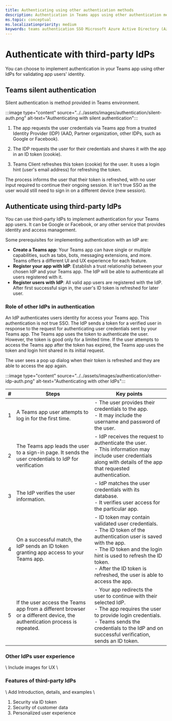 ```yaml
---
title: Authenticating using other authentication methods
description: Authentication in Teams apps using other authentication methods
ms.topic: conceptual
ms.localizationpriority: medium
keywords: teams authentication SSO Microsoft Azure Active Directory (Azure AD), OIDC, username, password
---
```

# Authenticate with third-party IdPs

You can choose to implement authentication in your Teams app using other IdPs for validating app users' identity.

## Teams silent authentication

Silent authentication is method provided in Teams environment.

:::image type="content" source="../../assets/images/authentication/silent-auth.png" alt-text="Authenticating with silent authentication":::

1. The app requests the user credentials via Teams app from a trusted Identity Provider (IDP) (AAD, Partner organization, other IDPs, such as Google or Facebook).

1. The IDP requests the user for their credentials and shares it with the app in an ID token (cookie).

1. Teams Client refreshes this token (cookie) for the user. It uses a login hint (user's email address) for refreshing the token.

The process informs the user that their token is refreshed, with no user input required to continue their ongoing session. It isn't true SSO as the user would still need to sign in on a different device (new session).

## Authenticate using third-party IdPs

You can use third-party IdPs to implement authentication for your Teams app users. It can be Google or Facebook, or any other service that provides identity and access management.

Some prerequisites for implementing authentication with an IdP are:

- **Create a Teams app**: Your Teams app can have single or multiple capabilities, such as tabs, bots, messaging extensions, and more. Teams offers a different UI and UX experience for each feature.
- **Register your app with IdP**: Establish a trust relationship between your chosen IdP and your Teams app. The IdP will be able to authenticate all users registered with it.
- **Register users with IdP**: All valid app users are registered with the IdP. After first successful sign in, the user's ID token is refreshed for later user.

### Role of other IdPs in authentication

An IdP authenticates users identity for access your Teams app. This authentication is not true SSO. The IdP sends a token for a verified user in response to the request for authenticating user credentials sent by your Teams app. The Teams app uses the token to authenticate the user. However, the token is good only for a limited time. If the user attempts to access the Teams app after the token has expired, the Teams app uses the token and login hint shared in its initial request.

The user sees a pop up dialog when their token is refreshed and they are able to access the app again.

:::image type="content" source="../../assets/images/authentication/other-idp-auth.png" alt-text="Authenticating with other IdPs":::

| # | Steps | Key points |
|--- | --- | --- |
| 1 | A Teams app user attempts to log in for the first time. | - The user provides their credentials to the app. <br> - It may include the username and password of the user. |
| 2 | The Teams app leads the user to a sign-in page. It sends the user credentials to IdP for verification | - IdP receives the request to authenticate the user. <br> - This information may include user credentials along with details of the app that requested authentication. |
| 3 | The IdP verifies the user information. | - IdP matches the user credentials with its database. <br> - It verifies user access for the particular app. |
| 4 | On a successful match, the IdP sends an ID token granting app access to your Teams app. | - ID token may contain validated user credentials. <br> - The ID token of the authentication user is saved with the app. <br> - The ID token and the login hint is used to refresh the ID token. <br> - After the ID token is refreshed, the user is able to access the app. |
| 5 | If the user access the Teams app from a different browser or a different device, the authentication process is repeated. | - Your app redirects the user to continue with their selected IdP. <br> - The app requires the user to provide login credentials. <br> - Teams sends the credentials to the IdP and on successful verification, sends an ID token. |

### Other IdPs user experience

\ Include images for UX \

### Features of third-party IdPs

\ Add Introduction, details, and examples \

1. Security via ID token
1. Security of customer data
1. Personalized user experience
